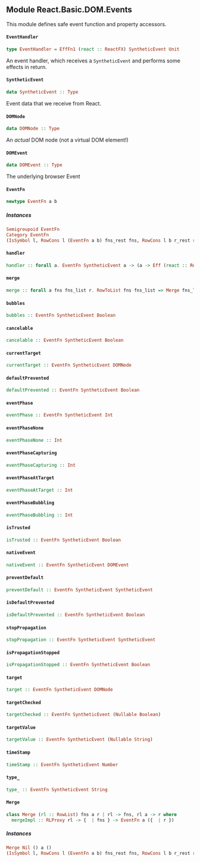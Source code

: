 ## Module React.Basic.DOM.Events

This module defines safe event function and property accessors.

#### `EventHandler`

``` purescript
type EventHandler = EffFn1 (react :: ReactFX) SyntheticEvent Unit
```

An event handler, which receives a `SyntheticEvent` and performs some
effects in return.

#### `SyntheticEvent`

``` purescript
data SyntheticEvent :: Type
```

Event data that we receive from React.

#### `DOMNode`

``` purescript
data DOMNode :: Type
```

An _actual_ DOM node (not a virtual DOM element!)

#### `DOMEvent`

``` purescript
data DOMEvent :: Type
```

The underlying browser Event

#### `EventFn`

``` purescript
newtype EventFn a b
```

##### Instances
``` purescript
Semigroupoid EventFn
Category EventFn
(IsSymbol l, RowCons l (EventFn a b) fns_rest fns, RowCons l b r_rest r, RowLacks l fns_rest, RowLacks l r_rest, Merge rest fns_rest a r_rest) => Merge (Cons l (EventFn a b) rest) fns a r
```

#### `handler`

``` purescript
handler :: forall a. EventFn SyntheticEvent a -> (a -> Eff (react :: ReactFX) Unit) -> EventHandler
```

#### `merge`

``` purescript
merge :: forall a fns fns_list r. RowToList fns fns_list => Merge fns_list fns a r => {  | fns } -> EventFn a ({  | r })
```

#### `bubbles`

``` purescript
bubbles :: EventFn SyntheticEvent Boolean
```

#### `cancelable`

``` purescript
cancelable :: EventFn SyntheticEvent Boolean
```

#### `currentTarget`

``` purescript
currentTarget :: EventFn SyntheticEvent DOMNode
```

#### `defaultPrevented`

``` purescript
defaultPrevented :: EventFn SyntheticEvent Boolean
```

#### `eventPhase`

``` purescript
eventPhase :: EventFn SyntheticEvent Int
```

#### `eventPhaseNone`

``` purescript
eventPhaseNone :: Int
```

#### `eventPhaseCapturing`

``` purescript
eventPhaseCapturing :: Int
```

#### `eventPhaseAtTarget`

``` purescript
eventPhaseAtTarget :: Int
```

#### `eventPhaseBubbling`

``` purescript
eventPhaseBubbling :: Int
```

#### `isTrusted`

``` purescript
isTrusted :: EventFn SyntheticEvent Boolean
```

#### `nativeEvent`

``` purescript
nativeEvent :: EventFn SyntheticEvent DOMEvent
```

#### `preventDefault`

``` purescript
preventDefault :: EventFn SyntheticEvent SyntheticEvent
```

#### `isDefaultPrevented`

``` purescript
isDefaultPrevented :: EventFn SyntheticEvent Boolean
```

#### `stopPropagation`

``` purescript
stopPropagation :: EventFn SyntheticEvent SyntheticEvent
```

#### `isPropagationStopped`

``` purescript
isPropagationStopped :: EventFn SyntheticEvent Boolean
```

#### `target`

``` purescript
target :: EventFn SyntheticEvent DOMNode
```

#### `targetChecked`

``` purescript
targetChecked :: EventFn SyntheticEvent (Nullable Boolean)
```

#### `targetValue`

``` purescript
targetValue :: EventFn SyntheticEvent (Nullable String)
```

#### `timeStamp`

``` purescript
timeStamp :: EventFn SyntheticEvent Number
```

#### `type_`

``` purescript
type_ :: EventFn SyntheticEvent String
```

#### `Merge`

``` purescript
class Merge (rl :: RowList) fns a r | rl -> fns, rl a -> r where
  mergeImpl :: RLProxy rl -> {  | fns } -> EventFn a ({  | r })
```

##### Instances
``` purescript
Merge Nil () a ()
(IsSymbol l, RowCons l (EventFn a b) fns_rest fns, RowCons l b r_rest r, RowLacks l fns_rest, RowLacks l r_rest, Merge rest fns_rest a r_rest) => Merge (Cons l (EventFn a b) rest) fns a r
```


